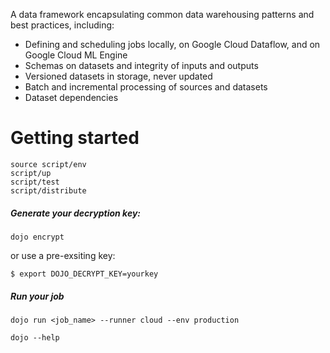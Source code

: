 A data framework encapsulating common data warehousing patterns and best practices, including:

 - Defining and scheduling jobs locally, on Google Cloud Dataflow, and on Google Cloud ML Engine
 - Schemas on datasets and integrity of inputs and outputs
 - Versioned datasets in storage, never updated
 - Batch and incremental processing of sources and datasets
 - Dataset dependencies


# Getting started

```
source script/env
script/up
script/test
script/distribute
```

##### Generate your decryption key:

```
dojo encrypt
```
or use a pre-exsiting key:
```
$ export DOJO_DECRYPT_KEY=yourkey
```

##### Run your job

```
dojo run <job_name> --runner cloud --env production
```

```
dojo --help
```